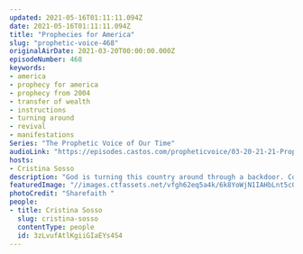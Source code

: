 ```yaml
---
updated: 2021-05-16T01:11:11.094Z
date: 2021-05-16T01:11:11.094Z
title: "Prophecies for America"
slug: "prophetic-voice-468"
originalAirDate: 2021-03-20T00:00:00.000Z
episodeNumber: 468
keywords:
- america
- prophecy for america
- prophecy from 2004
- transfer of wealth
- instructions
- turning around
- revival
- manifestations
Series: "The Prophetic Voice of Our Time"
audioLink: "https://episodes.castos.com/propheticvoice/03-20-21-21-Prophetic-Voice-of-our-Time-[mixdown]-01.mp3"
hosts:
- Cristina Sosso
description: "God is turning this country around through a backdoor. Continue to pray for this nation's government. Take your post and be a part of this upcoming move. Trust Him, believe the impossible and don't focus on the negative, especially in these upcoming weeks. Good and bad manifestations are coming."
featuredImage: "//images.ctfassets.net/vfgh62eq5a4k/6k8YoWjN1IAHbLnt5c0GUS/b853891b6bbf19aad93cf3e80db14763/pexels-sharefaith-1202723.jpg"
photoCredit: "Sharefaith "
people:
- title: Cristina Sosso
  slug: cristina-sosso
  contentType: people
  id: 3zLvufAtlKgiiGIaEYs4S4
---
```

